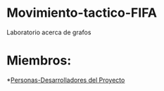 # Movimiento-tactico-FIFA
Laboratorio acerca de grafos
# Miembros:
*[Personas-Desarrolladores del Proyecto](#personas-desarrolladores)
